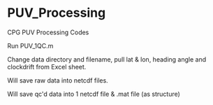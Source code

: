 # PUV_Processing
CPG PUV Processing Codes

Run PUV_1QC.m

Change data directory and filename, pull lat & lon, heading angle and clockdrift from Excel sheet. 


Will save raw data into netcdf files.

Will save qc'd data into 1 netcdf file & .mat file (as structure)
